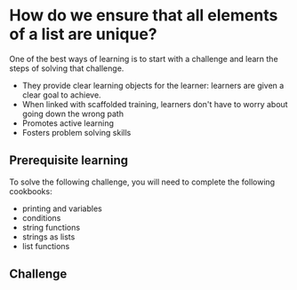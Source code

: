 # How do we ensure that all elements of a list are unique?

One of the best ways of learning is to start with a challenge and learn the steps of solving that challenge.

* They provide clear learning objects for the learner: learners are given a clear goal to achieve.
* When linked with scaffolded training, learners don't have to worry about going down the wrong path
* Promotes active learning
* Fosters problem solving skills

## Prerequisite learning

To solve the following challenge, you will need to complete the following cookbooks:

* printing and variables
* conditions
* string functions
* strings as lists
* list functions

## Challenge

